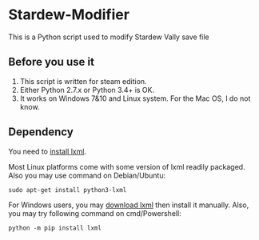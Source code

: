 # Stardew-Modifier
This is a Python script used to modify Stardew Vally save file
## Before you use it
1. This script is written for steam edition.
2. Either Python 2.7.x or Python 3.4+ is OK.
3. It works on Windows 7&10 and Linux system. For the Mac OS, I do not know.
## Dependency
You need to [install lxml](http://lxml.de/installation.html).

Most Linux platforms come with some version of lxml readily packaged.
Also you may use command on Debian/Ubuntu:
```
sudo apt-get install python3-lxml
```
For Windows users, you may [download lxml](http://www.lfd.uci.edu/~gohlke/pythonlibs/#lxml) then install it manually.
Also, you may try following command on cmd/Powershell:
```
python -m pip install lxml
```
